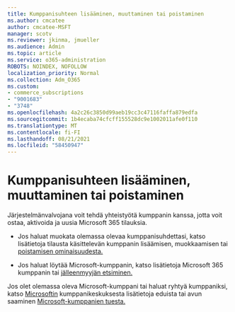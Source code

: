 ```yaml
---
title: Kumppanisuhteen lisääminen, muuttaminen tai poistaminen
ms.author: cmcatee
author: cmcatee-MSFT
manager: scotv
ms.reviewer: jkinma, jmueller
ms.audience: Admin
ms.topic: article
ms.service: o365-administration
ROBOTS: NOINDEX, NOFOLLOW
localization_priority: Normal
ms.collection: Adm_O365
ms.custom:
- commerce_subscriptions
- "9001683"
- "3748"
ms.openlocfilehash: 4a2c26c3850d99aeb19cc3c47116faffa879edfa
ms.sourcegitcommit: 1b4ecaba74cfcff155528dc9e1002011afe0f110
ms.translationtype: MT
ms.contentlocale: fi-FI
ms.lasthandoff: 08/21/2021
ms.locfileid: "58450947"
---
```

# <a name="add-change-or-remove-a-partner-relationship"></a>Kumppanisuhteen lisääminen, muuttaminen tai poistaminen

Järjestelmänvalvojana voit tehdä yhteistyötä kumppanin kanssa, jotta voit ostaa, aktivoida ja uusia Microsoft 365 tilauksia. 

- Jos haluat muokata olemassa olevaa kumppanisuhdettasi, katso lisätietoja tilausta käsittelevän kumppanin lisäämisen, muokkaamisen tai [poistamisen ominaisuudesta.](https://docs.microsoft.com/microsoft-365/admin/misc/add-partner)

- Jos haluat löytää Microsoft-kumppanin, katso lisätietoja Microsoft 365 kumppanin tai [jälleenmyyjän etsiminen.](https://docs.microsoft.com/microsoft-365/admin/manage/find-your-partner-or-reseller)

Jos olet olemassa oleva Microsoft-kumppani tai haluat ryhtyä kumppaniksi, katso [Microsoftin](https://support.microsoft.com/help/4499930/partner-center-overview) kumppanikeskuksesta lisätietoja eduista tai avun saaminen [Microsoft-kumppanien tuesta.](https://aka.ms/partnersupport)
